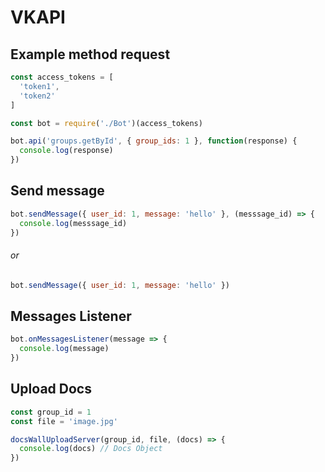 # VKAPI

Example method request
------
```javascript
const access_tokens = [
  'token1',
  'token2'
]

const bot = require('./Bot')(access_tokens)

bot.api('groups.getById', { group_ids: 1 }, function(response) {
  console.log(response)
})
```


Send message
------
```javascript
bot.sendMessage({ user_id: 1, message: 'hello' }, (messsage_id) => {
  console.log(messsage_id)
})
```
###### or
```javascript
bot.sendMessage({ user_id: 1, message: 'hello' })
```

Messages Listener
------
```javascript
bot.onMessagesListener(message => {
  console.log(message)
})
```

Upload Docs
------
```javascript
const group_id = 1
const file = 'image.jpg'

docsWallUploadServer(group_id, file, (docs) => {
  console.log(docs) // Docs Object
})
```
